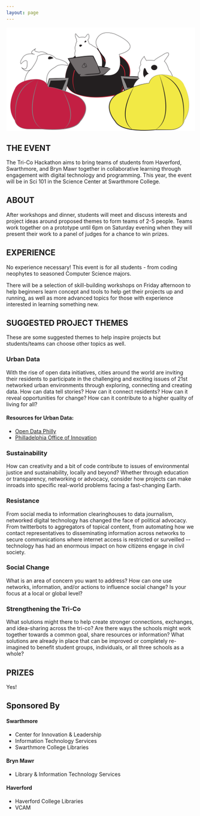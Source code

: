 ```yaml
---
layout: page
---
```


![trico logo](./img/hack-the-trico-logo.png)

## THE EVENT

The Tri-Co Hackathon aims to bring teams of students from Haverford, Swarthmore, and Bryn Mawr together in collaborative learning through engagement with digital technology and programming. This year, the event will be in Sci 101 in the Science Center at Swarthmore College.

## ABOUT

After workshops and dinner, students will meet and discuss interests and project ideas around proposed themes to form teams of 2-5 people. Teams work together on a prototype until 6pm on Saturday evening when they will present their work to a panel of judges for a chance to win prizes. 

## EXPERIENCE

No experience necessary! This event is for all students -  from coding neophytes to seasoned Computer Science majors.  

There will be a selection of skill-building workshops on Friday afternoon to help beginners learn concept and tools to help get their projects up and running, as well as more advanced topics for those with experience interested in learning something new. 

## SUGGESTED PROJECT THEMES

These are some suggested themes to help inspire projects but students/teams can choose other topics as well. 

### Urban Data 

With the rise of open data initiatives, cities around the world are inviting their residents to participate in the challenging and exciting issues of 21st networked urban environments through exploring, connecting and creating data. How can data tell stories? How can it connect residents? How can it reveal opportunities for change? How can it contribute to a higher quality of living for all?

#### Resources for Urban Data:

- [Open Data Philly](https://www.opendataphilly.org)
- [Philladelphia Office of Innovation](http://www.phila.gov/it/Pages/default.aspx)

### Sustainability 

How can creativity and a bit of code contribute to issues of environmental justice and sustainability, locally and beyond? Whether through education or transparency, networking or advocacy, consider how projects can make inroads into specific real-world problems facing a fast-changing Earth.

### Resistance 

From social media to information clearinghouses to data journalism, networked digital technology has changed the face of political advocacy. From twitterbots to aggregators of topical content, from automating how we contact representatives to disseminating information across networks to secure communications where internet access is restricted or surveilled -- technology has had an enormous impact on how citizens engage in civil society.

### Social Change 

What is an area of concern you want to address? How can one use networks, information, and/or actions to influence social change? Is your focus at a local or global level?

### Strengthening the Tri-Co 

What solutions might there to help create stronger connections, exchanges, and idea-sharing across the tri-co?  Are there ways the schools might work together towards a common goal, share resources or information? What solutions are already in place that can be improved or completely re-imagined to benefit student groups, individuals, or all three schools as a whole? 

## PRIZES

Yes!

## Sponsored By

#### Swarthmore

- Center for Innovation & Leadership
- Information Technology Services
- Swarthmore College Libraries

#### Bryn Mawr

- Library & Information Technology Services

#### Haverford

- Haverford College Libraries
- VCAM
